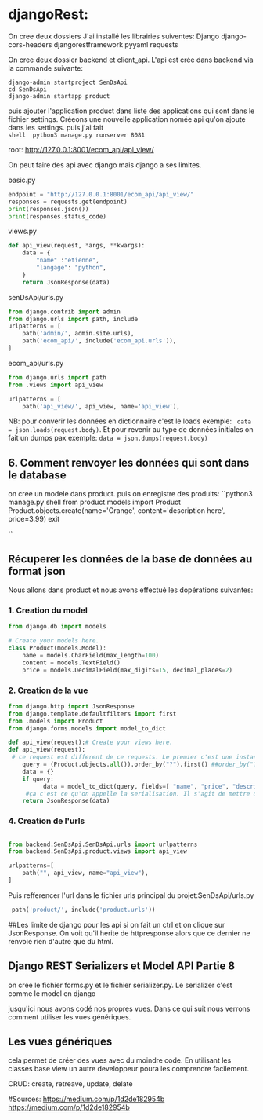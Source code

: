 # **djangoRest**:
On cree deux dossiers
J'ai installé les librairies suiventes:
Django
django-cors-headers
djangorestframework
pyyaml
requests

On cree deux dossier backend et client_api. L'api est crée dans backend via la commande suivante: 
```shell
django-admin startproject SenDsApi
cd SenDsApi
django-admin startapp product
```
puis ajouter l'application product dans liste des applications qui sont dans le fichier settings. Créeons une nouvelle application nomée api qu'on ajoute dans les settings.
puis j'ai fait  
``shell 
python3 manage.py runserver 8081
``

root: http://127.0.0.1:8001/ecom_api/api_view/

On peut faire des api avec django mais django a ses limites.

basic.py
```python
endpoint = "http://127.0.0.1:8001/ecom_api/api_view/"
responses = requests.get(endpoint)
print(responses.json())
print(responses.status_code)
```

views.py
```python
def api_view(request, *args, **kwargs):
    data = {
        "name" :"etienne",
        "langage": "python",
    }
    return JsonResponse(data)
```

senDsApi/urls.py
```python
from django.contrib import admin
from django.urls import path, include
urlpatterns = [
    path('admin/', admin.site.urls),
    path('ecom_api/', include('ecom_api.urls')),
]


```

ecom_api/urls.py

```python
from django.urls import path
from .views import api_view

urlpatterns = [
    path('api_view/', api_view, name='api_view'),
```

NB: pour converir les données en dictionnaire c'est le loads exemple: `` data = json.loads(request.body)``. Et pour revenir au type de données initiales on fait un  dumps pax exemple:
``data = json.dumps(request.body)``

## 6. Comment renvoyer les données qui sont dans le database


on cree un modele dans product. 
puis on enregistre des produits:
``python3 manage.py shell
from product.models import Product
Product.objects.create(name='Orange', content='description here', price=3.99)
exit

``
## Récuperer les données de la base de données au format json
Nous allons dans product et nous avons effectué les dopérations suivantes:

### 1. Creation du model 
```python
from django.db import models

# Create your models here.
class Product(models.Model):
    name = models.CharField(max_length=100)
    content = models.TextField()
    price = models.DecimalField(max_digits=15, decimal_places=2)
```

### 2. Creation de la vue
```python 
from django.http import JsonResponse
from django.template.defaultfilters import first
from .models import Product
from django.forms.models import model_to_dict

def api_view(request):# Create your views here.
def api_view(request):
 # ce request est different de ce requests. Le premier c'est une instance de la classe httP et l'autre c'est une luvraurie qui nous permet de construire des clients.
    query = (Product.objects.all()).order_by("?").first() ##order_by("?") permet de renvoyer les données de façon aleatoire
    data = {}
    if query:
          data = model_to_dict(query, fields=[ "name", "price", "description"])#on peut ne pas spécifier ça: , fields=[ "name", "price", "description"]
     #ça c'est ce qu'on appelle la serialisation. Il s'agit de mettre des données sous forme de dictionnaire
    return JsonResponse(data)
```
### 4. Creation de l'urls
```python

from backend.SenDsApi.SenDsApi.urls import urlpatterns
from backend.SenDsApi.product.views import api_view

urlpatterns=[
    path("", api_view, name="api_view"),
]
```

Puis refferencer l'url dans le fichier urls principal du projet:SenDsApi/urls.py
```python
 path('product/', include('product.urls'))

```
##Les limite de django pour les api
si on fait un ctrl et on clique sur JsonResponse. On voit qu'il herite de httpresponse alors que ce dernier ne renvoie rien d'autre que du html. 

## Django REST Serializers et Model API Partie 8
on cree le fichier forms.py et le fichier serializer.py. Le serializer c'est comme le model en django


 jusqu'ici nous avons codé nos propres vues. Dans ce qui suit nous verrons comment utiliser les vues génériques. 


## Les vues génériques
cela permet de créer des vues avec du moindre code. En utilisant les classes base view un autre developpeur poura les comprendre facilement.

CRUD: create, retreave, update, delate






















#Sources:
https://medium.com/p/1d2de182954b
https://medium.com/p/1d2de182954b